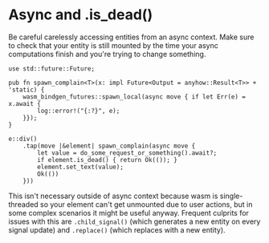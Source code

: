 # Async and .is_dead()

Be careful carelessly accessing entities from an async context. Make sure to check that your entity is still mounted by the time your async computations finish and you're trying to change something.

```rust,noplaypen
use std::future::Future;

pub fn spawn_complain<T>(x: impl Future<Output = anyhow::Result<T>> + 'static) {
    wasm_bindgen_futures::spawn_local(async move { if let Err(e) = x.await {
        log::error!("{:?}", e);
    }});
}

e::div()
    .tap(move |&element| spawn_complain(async move {
        let value = do_some_request_or_something().await?;
        if element.is_dead() { return Ok(()); }
        element.set_text(value);
        Ok(())
    }))
```

This isn't necessary outside of async context because wasm is single-threaded so your element can't get unmounted due to user actions, but in some complex scenarios it might be useful anyway. Frequent culprits for issues with this are `.child_signal()` (which generates a new entity on every signal update) and `.replace()` (which replaces with a new entity).
